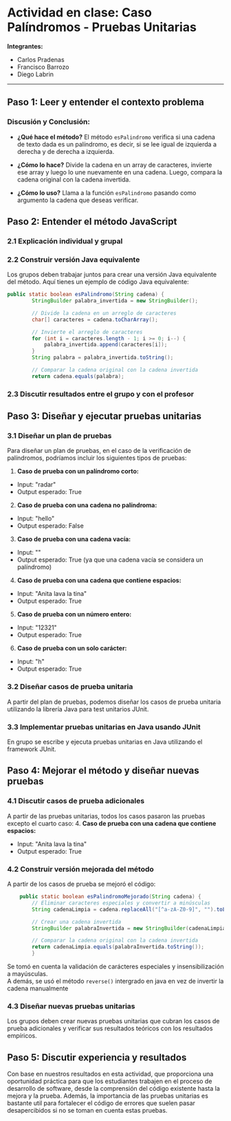 # Actividad en clase: Caso Palíndromos - Pruebas Unitarias

 **Integrantes:**  
- Carlos Pradenas
- Francisco Barrozo
- Diego Labrin

---

## Paso 1: Leer y entender el contexto problema

### Discusión y Conclusión:

- **¿Qué hace el método?**
  El método `esPalindromo` verifica si una cadena de texto dada es un palíndromo, es decir, si se lee igual de izquierda a derecha y de derecha a izquierda.

- **¿Cómo lo hace?**
  Divide la cadena en un array de caracteres, invierte ese array y luego lo une nuevamente en una cadena. Luego, compara la cadena original con la cadena invertida.

- **¿Cómo lo uso?**
  Llama a la función `esPalindromo` pasando como argumento la cadena que deseas verificar.

## Paso 2: Entender el método JavaScript

### 2.1 Explicación individual y grupal

### 2.2 Construir versión Java equivalente

Los grupos deben trabajar juntos para crear una versión Java equivalente del método. Aquí tienes un ejemplo de código Java equivalente:

```java
public static boolean esPalindromo(String cadena) {
        StringBuilder palabra_invertida = new StringBuilder();

        // Divide la cadena en un arreglo de caracteres
        char[] caracteres = cadena.toCharArray();

        // Invierte el arreglo de caracteres
        for (int i = caracteres.length - 1; i >= 0; i--) {
            palabra_invertida.append(caracteres[i]);
        }
        String palabra = palabra_invertida.toString();

        // Comparar la cadena original con la cadena invertida
        return cadena.equals(palabra);
```

### 2.3 Discutir resultados entre el grupo y con el profesor

## Paso 3: Diseñar y ejecutar pruebas unitarias

### 3.1 Diseñar un plan de pruebas

Para diseñar un plan de pruebas, en el caso de la verificación de palíndromos, podríamos incluir los siguientes tipos de pruebas:

1. **Caso de prueba con un palíndromo corto:**
  - Input: "radar"
  - Output esperado: True

2. **Caso de prueba con una cadena no palíndroma:**
  - Input: "hello"
  - Output esperado: False

3. **Caso de prueba con una cadena vacía:**
  - Input: ""
  - Output esperado: True (ya que una cadena vacía se considera un palíndromo)

4. **Caso de prueba con una cadena que contiene espacios:**
  - Input: "Anita lava la tina"
  - Output esperado: True

5. **Caso de prueba con un número entero:**
  - Input: "12321"
  - Output esperado: True

6. **Caso de prueba con un solo carácter:**
- Input: "h"
- Output esperado: True

### 3.2 Diseñar casos de prueba unitaria

A partir del plan de pruebas, podemos diseñar los casos de prueba unitaria utilizando la librería Java para test unitarios JUnit. 

### 3.3 Implementar pruebas unitarias en Java usando JUnit

En grupo se escribe y ejecuta pruebas unitarias en Java utilizando el framework JUnit.

## Paso 4: Mejorar el método y diseñar nuevas pruebas

### 4.1 Discutir casos de prueba adicionales
 A partir de las pruebas unitarias, todos los casos pasaron las pruebas excepto el cuarto caso:
4. **Caso de prueba con una cadena que contiene espacios:**
- Input: "Anita lava la tina"
- Output esperado: True

### 4.2 Construir versión mejorada del método

A partir de los casos de prueba se mejoró el código:

```java
    public static boolean esPalindromoMejorado(String cadena) {
        // Eliminar caracteres especiales y convertir a minúsculas
        String cadenaLimpia = cadena.replaceAll("[^a-zA-Z0-9]", "").toLowerCase();

        // Crear una cadena invertida
        StringBuilder palabraInvertida = new StringBuilder(cadenaLimpia).reverse();

        // Comparar la cadena original con la cadena invertida
        return cadenaLimpia.equals(palabraInvertida.toString());
        }
```
Se tomó en cuenta la validación de carácteres especiales y insensibilización a mayúsculas.  
A demás, se usó el método `reverse()` intergrado en java en vez de invertir la cadena manualmente

### 4.3 Diseñar nuevas pruebas unitarias

Los grupos deben crear nuevas pruebas unitarias que cubran los casos de prueba adicionales y verificar sus resultados teóricos con los resultados empíricos.

## Paso 5: Discutir experiencia y resultados

Con base en nuestros resultados en esta actividad, 
que proporciona una oportunidad práctica para que los estudiantes trabajen en el proceso de desarrollo de software, 
desde la comprensión del código existente hasta la mejora y la prueba. 
Además, la importancia de las pruebas unitarias es bastante util para fortalecer el código de errores que suelen pasar desapercibidos si no se toman en cuenta estas pruebas.